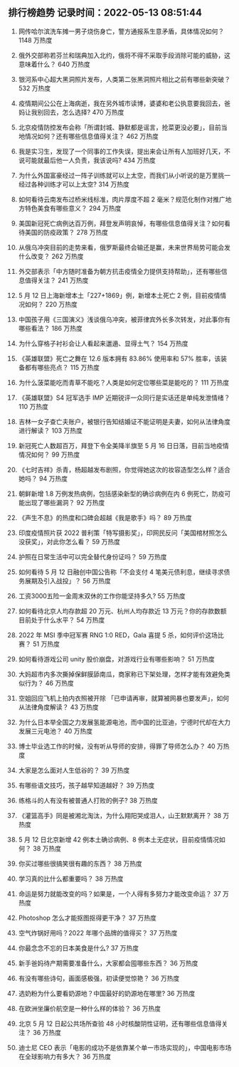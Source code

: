 
## 排行榜趋势 记录时间：2022-05-13 08:51:44
  
  1. 网传哈尔滨洗车摊一男子烧伤身亡，警方通报系生意矛盾，具体情况如何？ 1148 万热度
    
  2. 俄外交部称若芬兰和瑞典加入北约，俄将不得不采取手段消除可能的威胁，这意味着什么？ 640 万热度
    
  3. 银河系中心超大黑洞照片发布，人类第二张黑洞照片相比之前有哪些新突破？ 532 万热度
    
  4. 疫情期间公公在上海病逝，我在另外城市读博，婆婆和老公执意要我回去，爸妈让我别回去，怎么选择? 470 万热度
    
  5. 北京疫情防控发布会称「所谓封城、静默都是谣言，抢菜更没必要」，目前当地情况如何？还有哪些信息值得关注？ 462 万热度
    
  6. 我是实习生，发现了一个同事的工作失误，提出来会让所有人加班好几天，不说可能就最后他一人负责，我该说吗? 434 万热度
    
  7. 为什么外国富豪经过一阵子训练就可以上太空，而我们从小听说的是万里挑一经过各种训练才可以上太空? 314 万热度
    
  8. 如何看待云南发布过桥米线标准，肉片厚度不超 2 毫米？规范化制作对推广地方特色美食有哪些意义？ 294 万热度
    
  9. 美国新冠死亡病例达百万例，拜登发声明哀悼，有哪些信息值得关注？如何看待美国的防疫政策？ 278 万热度
    
  10. 从俄乌冲突目前的走势来看，俄罗斯最终会输还是赢，未来世界局势可能会发什么改变？ 262 万热度
    
  11. 外交部表示「中方随时准备为朝方抗击疫情全力提供支持帮助」，还有哪些信息值得关注？ 241 万热度
    
  12. 5 月 12 日上海新增本土「227+1869」例，新增本土死亡 2 例，目前疫情情况如何？ 220 万热度
    
  13. 中国孩子用《三国演义》浅谈俄乌冲突，被菲律宾外长多次转发，对此事你有哪些看法？ 186 万热度
    
  14. 为什么穿格子衬衫会让人看起来邋遢、显得土气？ 154 万热度
    
  15. 《英雄联盟》死亡之舞在 12.6 版本拥有 83.86% 使用率和 57% 胜率，该装备都有哪些亮点？ 115 万热度
    
  16. 为什么菠菜能吃而青草不能吃？人类是如何定位哪些菜是能吃的？ 111 万热度
    
  17. 《英雄联盟》S4 冠军选手 IMP 近期锐评一众同行是实话还是单纯发泄情绪？ 110 万热度
    
  18. 吉林一女子查亡夫账户，被银行告知结婚证不能证明是夫妻，如何从法律角度进行解读？ 103 万热度
    
  19. 新冠死亡人数超百万，拜登下令全美降半旗至 5 月 16 日日落，目前当地疫情情况如何？ 99 万热度
    
  20. 《七时吉祥》杀青，杨超越发布剧照，你觉得她这次的妆容造型怎么样？适合她吗？ 94 万热度
    
  21. 朝鲜新增 1.8 万例发热病例，包括感染新型的确诊病例在内 6 例死亡，防疫可能出现了哪些漏洞？ 92 万热度
    
  22. 《声生不息》的热度和口碑会超越《我是歌手》吗？ 89 万热度
    
  23. 印度疫情照片获 2022 普利策「特写摄影奖」，印网民反问「美国棺材照怎么没获奖」，对此你怎么看？ 59 万热度
    
  24. 护照在日常生活中可以完全替代身份证吗？ 59 万热度
    
  25. 如何看待 5 月 12 日融创中国公告称「不会支付 4 笔美元债利息，继续寻求债务展期及引入战投」？ 56 万热度
    
  26. 工资3000五险一金周末双休的工作你能坚持多久? 55 万热度
    
  27. 如何看待北京人均存款超 20 万元、杭州人均存款近 13 万元？你的存款数额目前处于什么水平？ 54 万热度
    
  28. 2022 年 MSI 季中冠军赛 RNG 1:0 RED，Gala 喜提 5 杀，如何评价这场比赛？ 51 万热度
    
  29. 如何看待游戏公司 unity 股价崩盘，对游戏行业有哪些影响？ 51 万热度
    
  30. 大妈超市内多次撕掉保鲜膜舔南瓜，商家称已下架处理，怎样才能有效避免类似行为？ 46 万热度
    
  31. 空姐回应飞机上拍内衣照被开除 「已申请再审，就算被网暴也要发声」，如何从法律角度解读？ 43 万热度
    
  32. 为什么日本举全国之力发展氢能源电池，而中国的比亚迪，宁德时代却在大力发展三元电池？ 40 万热度
    
  33. 博士毕业选工作的时候，没有听从导师的安排，得罪了导师怎么办？ 40 万热度
    
  34. 大家是怎么面对人生低谷的？ 39 万热度
    
  35. 有哪些语文技巧，孩子越早知道越好？ 39 万热度
    
  36. 练格斗的人有没有被普通人打败的例子? 38 万热度
    
  37. 《灌篮高手》同是被湘北淘汰，为什么翔阳哭成泪人，山王默默离开？ 38 万热度
    
  38. 5 月 12 日北京新增 42 例本土确诊病例、8 例本土无症状，目前疫情情况如何？ 38 万热度
    
  39. 你买过哪些很搞笑很有趣的东西？ 38 万热度
    
  40. 学习真的比什么都重要吗？ 38 万热度
    
  41. 命运是努力就能改变的吗？如果是，一个人得有多努力才能改变命运？ 37 万热度
    
  42. Photoshop 怎么才能抠图抠得更干净？ 37 万热度
    
  43. 空气炸锅好用吗？2022 年哪个品牌的值得买？ 37 万热度
    
  44. 你最念念不忘的日本美食是什么? 37 万热度
    
  45. 新手爸妈待产期需要准备什么，大家都会囤哪些东西？ 36 万热度
    
  46. 有没有哪些诗句，画面感极强，初读便觉惊艳？ 36 万热度
    
  47. 选奶粉为什么要看奶源地？中国最好的奶源地在哪里? 36 万热度
    
  48. 在欧洲坐廉价航空是一种什么样的体验？ 36 万热度
    
  49. 北京 5 月 12 日起公共场所查验 48 小时核酸阴性证明，还有哪些信息值得关注？ 36 万热度
    
  50. 迪士尼 CEO 表示「电影的成功不是依靠某个单一市场实现的」，中国电影市场在全球影响力有多大？ 36 万热度
    